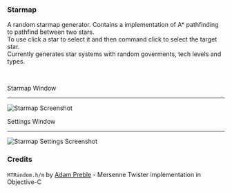 ### Starmap
A random starmap generator.
Contains a implementation of A* pathfinding to pathfind between two stars.  
To use click a star to select it and then command click to select the target star.  
Currently generates star systems with random goverments, tech levels and types.  
  
<br>
  
Starmap Window
***
![Starmap Screenshot](http://mcspider.github.com/screenshots/Starmap.png)

Settings Window
***
![Starmap Settings Screenshot](http://mcspider.github.com/screenshots/StarmapSettings.png)


### Credits

`MTRandom.h/m` by [Adam Preble](http://adampreble.net) - Mersenne Twister implementation in Objective-C